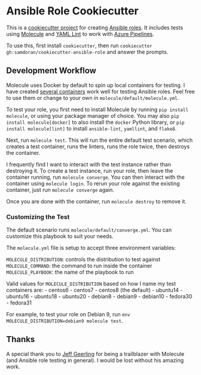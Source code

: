 # Ansible Role Cookiecutter #

This is a [cookiecutter project] for creating [Ansible roles]. It includes tests using [Molecule] and [YAML Lint] to work with [Azure Pipelines].

To use this, first install `cookiecutter`, then run `cookiecutter gh:samdoran/cookiecutter-ansible-role` and answer the prompts.

## Development Workflow ##

Molecule uses Docker by default to spin up local containers for testing. I have created [several containers] work well for testing Ansible roles. Feel free to use them or change to your own in `molecule/default/molecule.yml`.

To test your role, you first need to install Molecule by running `pip install molecule`, or using your package manager of choice. You may also `pip install molecule[docker]` to also install the `docker` Python library, or `pip install molecule[lint]` to install `ansible-lint`, `yamllint`, and `flake8`.

Next, run `molecule test`. This will run the entire default test scenario, which creates a test container, runs the linters, runs the role twice, then destroys the container.

I frequently find I want to interact with the test instance rather than destroying it. To create a test instance, run your role, then leave the container running, run `molecule converge`. You can then interact with the container using `molecule login`. To rerun your role against the existing container, just run `molecule converge` again.

Once you are done with the container, run `molecule destroy` to remove it.

### Customizing the Test ###

The default scenario runs `molecule/default/converge.yml`. You can customize this playbook to suit your needs.

The `molecule.yml` file is setup to accept three environment variables:

`MOLECULE_DISTRIBUTION`: controls the distribution to test against
`MOLECULE_COMMAND`: the command to run inside the container
`MOLECULE_PLAYBOOK`: the name of the playbook to run

Valid values for `MOLECULE_DISTRIBUTION` based on how I name my test containers are:
    - centos6
    - centos7
    - centos8  (the default)
    - ubuntu14
    - ubuntu16
    - ubuntu18
    - ubuntu20
    - debian8
    - debian9
    - debian10
    - fedora30
    - fedora31

For example, to test your role on Debian 9, run `env MOLECULE_DISTRIBUTION=debian9 molecule test`.


## Thanks ##

A special thank you to [Jeff Geerling] for being a trailblazer with Molecule (and Ansible role testing in general). I would be lost without his amazing work.

[cookiecutter project]: https://github.com/audreyr/cookiecutter
[Ansible roles]:https://docs.ansible.com/ansible/latest/user_guide/playbooks_reuse_roles.html
[molecule]: https://molecule.readthedocs.io
[Ansible Lint]: https://docs.ansible.com/ansible-lint/
[YAML Lint]:https://yamllint.readthedocs.io/en/stable/
[Azure Pipelines]: https://dev.azure.com
[several containers]: https://quay.io/user/samdoran
[Jeff Geerling]: https://www.jeffgeerling.com/blog/2018/testing-your-ansible-roles-molecule
[linting behavior changed]: https://molecule.readthedocs.io/en/latest/configuration.html#lint
